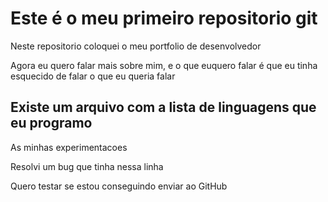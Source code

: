 # Este é o meu primeiro repositorio git

Neste repositorio coloquei o meu portfolio de desenvolvedor

Agora eu quero falar mais sobre mim, e o que euquero falar é que
eu tinha esquecido de falar o que eu queria falar 

## Existe um arquivo com a lista de linguagens que eu programo

As minhas experimentacoes

Resolvi um bug que tinha nessa linha

Quero testar se estou conseguindo 
enviar ao GitHub